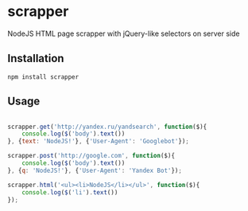# scrapper

NodeJS HTML page scrapper with jQuery-like selectors on server side

## Installation

```
npm install scrapper
```

## Usage

```javascript

scrapper.get('http://yandex.ru/yandsearch', function($){
    console.log($('body').text())
}, {text: 'NodeJS!'}, {'User-Agent': 'Googlebot'});

scrapper.post('http://google.com', function($){
    console.log($('body').text())
}, {q: 'NodeJS!'}, {'User-Agent': 'Yandex Bot'});

scrapper.html('<ul><li>NodeJS</li></ul>', function($){
    console.log($('li').text())
});

```